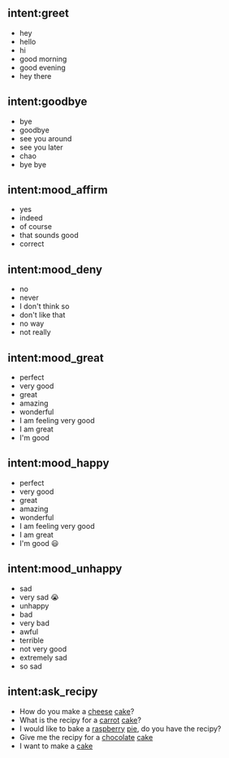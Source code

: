 ## intent:greet
- hey
- hello
- hi
- good morning
- good evening
- hey there

## intent:goodbye
- bye
- goodbye
- see you around
- see you later
- chao
- bye bye

## intent:mood_affirm
- yes
- indeed
- of course
- that sounds good
- correct

## intent:mood_deny
- no
- never
- I don't think so
- don't like that
- no way
- not really

## intent:mood_great
- perfect
- very good
- great
- amazing
- wonderful
- I am feeling very good
- I am great
- I'm good

## intent:mood_happy
- perfect
- very good
- great
- amazing
- wonderful
- I am feeling very good
- I am great
- I'm good 😃

## intent:mood_unhappy
- sad
- very sad 😭
- unhappy
- bad
- very bad
- awful
- terrible
- not very good
- extremely sad
- so sad

## intent:ask_recipy
- How do you make a [cheese](ingredient) [cake](food_type)?
- What is the recipy for a [carrot](ingredient) [cake](food_type)?
- I would like to bake a [raspberry](ingredient) [pie](food_type), do you have the recipy?
- Give me the recipy for a [chocolate](ingredient) [cake](food_type)
- I want to make a [cake](food_type)
